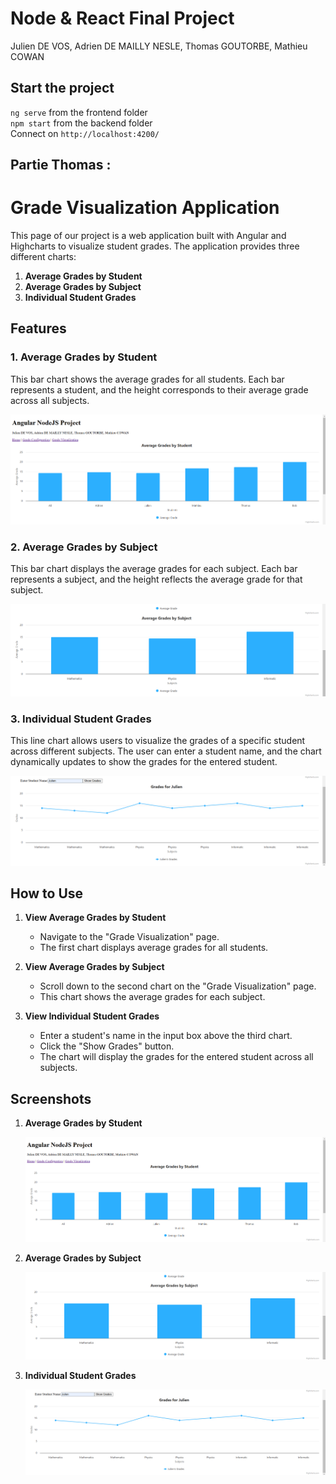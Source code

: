 # Node & React Final Project
Julien DE VOS, Adrien DE MAILLY NESLE, Thomas GOUTORBE, Mathieu COWAN

## Start the project
`ng serve` from the frontend folder<br>
`npm start` from the backend folder<br>
Connect on `http://localhost:4200/`

## Partie Thomas : 

# Grade Visualization Application

This page of our project is a web application built with Angular and Highcharts to visualize student grades. The application provides three different charts:

1. **Average Grades by Student**
2. **Average Grades by Subject**
3. **Individual Student Grades**

## Features

### 1. Average Grades by Student
This bar chart shows the average grades for all students. Each bar represents a student, and the height corresponds to their average grade across all subjects.

![Average Grades by Student](screens\1.png)

### 2. Average Grades by Subject
This bar chart displays the average grades for each subject. Each bar represents a subject, and the height reflects the average grade for that subject.

![Average Grades by Subject](screens\2.png)

### 3. Individual Student Grades
This line chart allows users to visualize the grades of a specific student across different subjects. The user can enter a student name, and the chart dynamically updates to show the grades for the entered student.

![Individual Student Grades](screens\3.png)

## How to Use

1. **View Average Grades by Student**
    - Navigate to the "Grade Visualization" page.
    - The first chart displays average grades for all students.

2. **View Average Grades by Subject**
    - Scroll down to the second chart on the "Grade Visualization" page.
    - This chart shows the average grades for each subject.

3. **View Individual Student Grades**
    - Enter a student's name in the input box above the third chart.
    - Click the "Show Grades" button.
    - The chart will display the grades for the entered student across all subjects.


## Screenshots

1. **Average Grades by Student**

   ![Screenshot 1](screens\1.png)

2. **Average Grades by Subject**

   ![Screenshot 2](screens\2.png)

3. **Individual Student Grades**

   ![Screenshot 3](screens\3.png)
